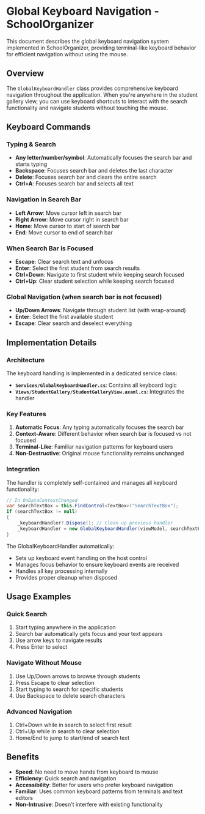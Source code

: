 # Global Keyboard Navigation - SchoolOrganizer

This document describes the global keyboard navigation system implemented in SchoolOrganizer, providing terminal-like keyboard behavior for efficient navigation without using the mouse.

## Overview

The `GlobalKeyboardHandler` class provides comprehensive keyboard navigation throughout the application. When you're anywhere in the student gallery view, you can use keyboard shortcuts to interact with the search functionality and navigate students without touching the mouse.

## Keyboard Commands

### Typing & Search
- **Any letter/number/symbol**: Automatically focuses the search bar and starts typing
- **Backspace**: Focuses search bar and deletes the last character
- **Delete**: Focuses search bar and clears the entire search
- **Ctrl+A**: Focuses search bar and selects all text

### Navigation in Search Bar
- **Left Arrow**: Move cursor left in search bar
- **Right Arrow**: Move cursor right in search bar  
- **Home**: Move cursor to start of search bar
- **End**: Move cursor to end of search bar

### When Search Bar is Focused
- **Escape**: Clear search text and unfocus
- **Enter**: Select the first student from search results
- **Ctrl+Down**: Navigate to first student while keeping search focused
- **Ctrl+Up**: Clear student selection while keeping search focused

### Global Navigation (when search bar is not focused)
- **Up/Down Arrows**: Navigate through student list (with wrap-around)
- **Enter**: Select the first available student
- **Escape**: Clear search and deselect everything

## Implementation Details

### Architecture
The keyboard handling is implemented in a dedicated service class:
- **`Services/GlobalKeyboardHandler.cs`**: Contains all keyboard logic
- **`Views/StudentGallery/StudentGalleryView.axaml.cs`**: Integrates the handler

### Key Features
1. **Automatic Focus**: Any typing automatically focuses the search bar
2. **Context-Aware**: Different behavior when search bar is focused vs not focused  
3. **Terminal-Like**: Familiar navigation patterns for keyboard users
4. **Non-Destructive**: Original mouse functionality remains unchanged

### Integration
The handler is completely self-contained and manages all keyboard functionality:
```csharp
// In OnDataContextChanged
var searchTextBox = this.FindControl<TextBox>("SearchTextBox");
if (searchTextBox != null)
{
    _keyboardHandler?.Dispose(); // Clean up previous handler
    _keyboardHandler = new GlobalKeyboardHandler(viewModel, searchTextBox, this);
}
```

The GlobalKeyboardHandler automatically:
- Sets up keyboard event handling on the host control
- Manages focus behavior to ensure keyboard events are received
- Handles all key processing internally
- Provides proper cleanup when disposed

## Usage Examples

### Quick Search
1. Start typing anywhere in the application
2. Search bar automatically gets focus and your text appears
3. Use arrow keys to navigate results
4. Press Enter to select

### Navigate Without Mouse
1. Use Up/Down arrows to browse through students
2. Press Escape to clear selection
3. Start typing to search for specific students
4. Use Backspace to delete search characters

### Advanced Navigation
1. Ctrl+Down while in search to select first result
2. Ctrl+Up while in search to clear selection
3. Home/End to jump to start/end of search text

## Benefits

- **Speed**: No need to move hands from keyboard to mouse
- **Efficiency**: Quick search and navigation
- **Accessibility**: Better for users who prefer keyboard navigation
- **Familiar**: Uses common keyboard patterns from terminals and text editors
- **Non-Intrusive**: Doesn't interfere with existing functionality
